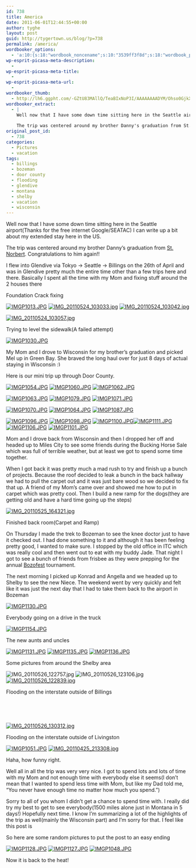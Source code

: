 ```yaml
---
id: 738
title: America
date: 2011-06-01T12:44:55+00:00
author: tyghe
layout: post
guid: http://tygertown.us/blog/?p=738
permalink: /america/
wordbooker_options:
  - 'a:10:{s:18:"wordbook_noncename";s:10:"3539ff3f8d";s:18:"wordbook_page_post";s:4:"-100";s:18:"wordbook_orandpage";s:1:"2";s:23:"wordbook_default_author";s:1:"2";s:23:"wordbook_extract_length";s:3:"256";s:19:"wordbook_actionlink";s:3:"300";s:26:"wordbooker_publish_default";s:2:"on";s:18:"wordbook_attribute";s:31:"Posted a new post on their blog";s:29:"wordbooker_status_update_text";s:35:": New blog post :  %title% - %link%";s:20:"wordbook_comment_get";s:2:"on";}'
wp-esprit-picasa-meta-description:
  - 
wp-esprit-picasa-meta-title:
  - 
wp-esprit-picasa-meta-url:
  - 
wordbooker_thumb:
  - http://lh6.ggpht.com/-GZtU83MAllQ/TeaBIxNoP3I/AAAAAAAADYM/Ohso0GjkX_E/s200/IMGP1013.JPG
wordbooker_extract:
  - |
    Well now that I have some down time sitting here in the Seattle airport(Thanks for the free internet Google/SEATAC) I can write up a bit about my extended stay here in the US.
    
    The trip was centered around my brother Danny's graduation from St. Norbe ...
original_post_id:
  - 738
categories:
  - Pictures
  - vacation
tags:
  - billings
  - bozeman
  - door county
  - flooding
  - glendive
  - montana
  - shelby
  - vacation
  - wisconsin
---
```

Well now that I have some down time sitting here in the Seattle airport(Thanks for the free internet Google/SEATAC) I can write up a bit about my extended stay here in the US.

The trip was centered around my brother Danny&#8217;s graduation from <a title="Saint Norbert College" href="http://www.snc.edu" target="_blank">St. Norbert</a>. Congratulations to him again!!<!--more-->

I flew into Glendive via Tokyo -> Seattle -> Billings on the 26th of April and was in Glendive pretty much the entire time other than a few trips here and there. Basically I spent all the time with my Mom and fixing stuff around the 2 houses there

Foundation Crack fixing

<a href="http://lh6.ggpht.com/-GZtU83MAllQ/TeaBIxNoP3I/AAAAAAAADYM/Ohso0GjkX_E/s800/IMGP1013.JPG" rel="lightbox[738]"><img src="http://lh6.ggpht.com/-GZtU83MAllQ/TeaBIxNoP3I/AAAAAAAADYM/Ohso0GjkX_E/s200/IMGP1013.JPG" alt="IMGP1013.JPG" /></a> <a href="http://lh5.ggpht.com/-iYTdKat_HIc/TeaEGCSmUdI/AAAAAAAADaQ/9FH4RwO_XfY/s800/IMG_20110524_103033.jpg" rel="lightbox[738]"><img src="http://lh5.ggpht.com/-iYTdKat_HIc/TeaEGCSmUdI/AAAAAAAADaQ/9FH4RwO_XfY/s200/IMG_20110524_103033.jpg" alt="IMG_20110524_103033.jpg" /></a> <a href="http://lh3.ggpht.com/-NsTc47SM9xM/TeaEXBTIlzI/AAAAAAAADaU/HSrwgG3yEUE/s800/IMG_20110524_103042.jpg" rel="lightbox[738]"><img src="http://lh3.ggpht.com/-NsTc47SM9xM/TeaEXBTIlzI/AAAAAAAADaU/HSrwgG3yEUE/s200/IMG_20110524_103042.jpg" alt="IMG_20110524_103042.jpg" /></a>

<a href="http://lh4.ggpht.com/-rBbLqN7-6p0/TeaEoTRYruI/AAAAAAAADaY/8vaUUR4aJ7I/s800/IMG_20110524_103057.jpg" rel="lightbox[738]"><img src="http://lh4.ggpht.com/-rBbLqN7-6p0/TeaEoTRYruI/AAAAAAAADaY/8vaUUR4aJ7I/s200/IMG_20110524_103057.jpg" alt="IMG_20110524_103057.jpg" /></a>

Trying to level the sidewalk(A failed attempt)

<a href="http://lh4.ggpht.com/-0SUzrSKRaSU/TeaBllEvwqI/AAAAAAAADY0/XwHn69TaVA4/s800/IMGP1030.JPG" rel="lightbox[738]"><img src="http://lh4.ggpht.com/-0SUzrSKRaSU/TeaBllEvwqI/AAAAAAAADY0/XwHn69TaVA4/s200/IMGP1030.JPG" alt="IMGP1030.JPG" /></a>

My Mom and I drove to Wisconsin for my brother&#8217;s graduation and picked Mel up in Green Bay. She braved the long haul over for just 8 days of actual staying in Wisconsin <img src="https://tygertown.us/wp-includes/images/smilies/simple-smile.png" alt=":)" class="wp-smiley" style="height: 1em; max-height: 1em;" />

Here is our mini trip up through Door County.

<a href="http://lh4.ggpht.com/-qS1v3917qzc/Tdv3YJP4iCI/AAAAAAAADWI/OqHrbyPnmy0/s800/IMGP1054.JPG" rel="lightbox[738]"><img src="http://lh4.ggpht.com/-qS1v3917qzc/Tdv3YJP4iCI/AAAAAAAADWI/OqHrbyPnmy0/s200/IMGP1054.JPG" alt="IMGP1054.JPG" /></a> <a href="http://lh6.ggpht.com/-PPTOt1ffHGM/Tdv3Y-ZPpKI/AAAAAAAADWM/SRVc-jp3tkg/s800/IMGP1060.JPG" rel="lightbox[738]"><img src="http://lh6.ggpht.com/-PPTOt1ffHGM/Tdv3Y-ZPpKI/AAAAAAAADWM/SRVc-jp3tkg/s200/IMGP1060.JPG" alt="IMGP1060.JPG" /></a> <a href="http://lh3.ggpht.com/-9RYs6TFd9cI/Tdv3Z99sAXI/AAAAAAAADWQ/Y2RgaidSmo4/s800/IMGP1062.JPG" rel="lightbox[738]"><img src="http://lh3.ggpht.com/-9RYs6TFd9cI/Tdv3Z99sAXI/AAAAAAAADWQ/Y2RgaidSmo4/s200/IMGP1062.JPG" alt="IMGP1062.JPG" /></a>

<a href="http://lh6.ggpht.com/-RWpIxuVq3CY/Tdv3aYb1PDI/AAAAAAAADWU/nbG1V1FBNo4/s800/IMGP1063.JPG" rel="lightbox[738]"><img src="http://lh6.ggpht.com/-RWpIxuVq3CY/Tdv3aYb1PDI/AAAAAAAADWU/nbG1V1FBNo4/s200/IMGP1063.JPG" alt="IMGP1063.JPG" /></a> <a href="http://lh5.ggpht.com/-ODBraASwJUk/Tdv3dh8viCI/AAAAAAAADWk/k9ZAlB9eNcA/s800/IMGP1079.JPG" rel="lightbox[738]"><img src="http://lh5.ggpht.com/-ODBraASwJUk/Tdv3dh8viCI/AAAAAAAADWk/k9ZAlB9eNcA/s200/IMGP1079.JPG" alt="IMGP1079.JPG" /></a> <a href="http://lh4.ggpht.com/-GLpmWtxlwzk/Tdv3c5NVpPI/AAAAAAAADWg/ZrKWYUvy0Ck/s800/IMGP1071.JPG" rel="lightbox[738]"><img src="http://lh4.ggpht.com/-GLpmWtxlwzk/Tdv3c5NVpPI/AAAAAAAADWg/ZrKWYUvy0Ck/s200/IMGP1071.JPG" alt="IMGP1071.JPG" /></a>

<a href="http://lh6.ggpht.com/-31M4A3druX0/Tdv3b2Zf2yI/AAAAAAAADWc/OI2bTMF1QEA/s800/IMGP1070.JPG" rel="lightbox[738]"><img src="http://lh6.ggpht.com/-31M4A3druX0/Tdv3b2Zf2yI/AAAAAAAADWc/OI2bTMF1QEA/s200/IMGP1070.JPG" alt="IMGP1070.JPG" /></a> <a href="http://lh4.ggpht.com/-QYUahY9M7Oc/Tdv3bLPkNkI/AAAAAAAADWY/gqz-G3RIIRA/s800/IMGP1064.JPG" rel="lightbox[738]"><img src="http://lh4.ggpht.com/-QYUahY9M7Oc/Tdv3bLPkNkI/AAAAAAAADWY/gqz-G3RIIRA/s200/IMGP1064.JPG" alt="IMGP1064.JPG" /></a> <a href="http://lh4.ggpht.com/-dzhu7iDW8Ao/Tdv3eYJP4rI/AAAAAAAADWo/Rs6R-dALZNU/s800/IMGP1087.JPG" rel="lightbox[738]"><img src="http://lh4.ggpht.com/-dzhu7iDW8Ao/Tdv3eYJP4rI/AAAAAAAADWo/Rs6R-dALZNU/s200/IMGP1087.JPG" alt="IMGP1087.JPG" /></a>

<a href="http://lh3.ggpht.com/-kJKCQCMR3YQ/Tdv3e_r0U4I/AAAAAAAADWs/10Mvqqvwu3A/s800/IMGP1096.JPG" rel="lightbox[738]"><img src="http://lh3.ggpht.com/-kJKCQCMR3YQ/Tdv3e_r0U4I/AAAAAAAADWs/10Mvqqvwu3A/s200/IMGP1096.JPG" alt="IMGP1096.JPG" /></a> <a href="http://lh6.ggpht.com/-vOhXeFN3KiU/Tdv3faTBxMI/AAAAAAAADWw/yDzYDhCkuN4/s800/IMGP1098.JPG" rel="lightbox[738]"><img src="http://lh6.ggpht.com/-vOhXeFN3KiU/Tdv3faTBxMI/AAAAAAAADWw/yDzYDhCkuN4/s200/IMGP1098.JPG" alt="IMGP1098.JPG" /></a> <a href="http://lh5.ggpht.com/-ERCB67gC6w4/Tdv3fjGrp1I/AAAAAAAADW0/lJjVFhQDWGw/s800/IMGP1100.JPG" rel="lightbox[738]"><img src="http://lh5.ggpht.com/-ERCB67gC6w4/Tdv3fjGrp1I/AAAAAAAADW0/lJjVFhQDWGw/s200/IMGP1100.JPG" alt="IMGP1100.JPG" /></a><a href="http://lh4.ggpht.com/-VG-FswUVv5o/Tdv3hWiDxmI/AAAAAAAADXA/So7OxWEFwHE/s800/IMGP1111.JPG" rel="lightbox[738]"><img src="http://lh4.ggpht.com/-VG-FswUVv5o/Tdv3hWiDxmI/AAAAAAAADXA/So7OxWEFwHE/s200/IMGP1111.JPG" alt="IMGP1111.JPG" /></a> <a href="http://lh3.ggpht.com/-USeM5hHpVlE/Tdv3grKx5DI/AAAAAAAADW8/SsqcfDoabG8/s800/IMGP1106.JPG" rel="lightbox[738]"><img src="http://lh3.ggpht.com/-USeM5hHpVlE/Tdv3grKx5DI/AAAAAAAADW8/SsqcfDoabG8/s200/IMGP1106.JPG" alt="IMGP1106.JPG" /></a> <a href="http://lh5.ggpht.com/-lIXHoNF37ws/Tdv3gIM5z3I/AAAAAAAADW4/CK7E21aM5xY/s800/IMGP1101.JPG" rel="lightbox[738]"><img src="http://lh5.ggpht.com/-lIXHoNF37ws/Tdv3gIM5z3I/AAAAAAAADW4/CK7E21aM5xY/s200/IMGP1101.JPG" alt="IMGP1101.JPG" /></a>

Mom and I drove back from Wisconsin and then I dropped her off and headed up to Miles City to see some friends during the Bucking Horse Sale which was full of terrible weather, but at least we got to spend some time together.

When I got back it was pretty much a mad rush to try and finish up a bunch of projects. Because the roof decided to leak a bunch in the back hallway we had to pull the carpet out and it was just bare wood so we decided to fix that up. A friend of my Mom&#8217;s came over and showed me how to put in carpet which was pretty cool. Then I build a new ramp for the dogs(they are getting old and have a hard time going up the steps)

<a href="http://lh6.ggpht.com/-k9aNFcSHIvs/TeaECWS-xZI/AAAAAAAADaM/QKdaRrsHg48/s800/IMG_20110525_164321.jpg" rel="lightbox[738]"><img src="http://lh6.ggpht.com/-k9aNFcSHIvs/TeaECWS-xZI/AAAAAAAADaM/QKdaRrsHg48/s200/IMG_20110525_164321.jpg" alt="IMG_20110525_164321.jpg" /></a>

Finished back room(Carpet and Ramp)

On Thursday I made the trek to Bozeman to see the knee doctor just to have it checked out. I had done something to it and although it has been feeling pretty good, I wanted to make sure. I stopped by the old office in ITC which was really cool and then went out to eat with my buddy Jade. That night I got to see a bunch of friends from frisbee as they were prepping for the annual <a title="Bozofest" href="http://bozofest.bozemanultimate.com/" target="_blank">Bozofest</a> tournament.

The next morning I picked up Konrad and Angella and we headed up to Shelby to see the new Niece. The weekend went by very quickly and felt like it was just the next day that I had to take them back to the airport in Bozeman

<a href="http://lh6.ggpht.com/-pRY55OaIqg0/TeaBXa5CQAI/AAAAAAAADYQ/bM40CA5NFU8/s800/IMGP1130.JPG" rel="lightbox[738]"><img src="http://lh6.ggpht.com/-pRY55OaIqg0/TeaBXa5CQAI/AAAAAAAADYQ/bM40CA5NFU8/s200/IMGP1130.JPG" alt="IMGP1130.JPG" /></a>

Everybody going on a drive in the truck

<a href="http://lh3.ggpht.com/-D9-2M-tlRc0/TeaBYXdvfwI/AAAAAAAADYg/wHTtMChLq3k/s800/IMGP1154.JPG" rel="lightbox[738]"><img src="http://lh3.ggpht.com/-D9-2M-tlRc0/TeaBYXdvfwI/AAAAAAAADYg/wHTtMChLq3k/s200/IMGP1154.JPG" alt="IMGP1154.JPG" /></a>

The new aunts and uncles

<a href="http://lh6.ggpht.com/-y6Uq0xprxds/TeaBXnU1zkI/AAAAAAAADYU/upS0gv4a2Ro/s800/IMGP1131.JPG" rel="lightbox[738]"><img src="http://lh6.ggpht.com/-y6Uq0xprxds/TeaBXnU1zkI/AAAAAAAADYU/upS0gv4a2Ro/s200/IMGP1131.JPG" alt="IMGP1131.JPG" /></a> <a href="http://lh4.ggpht.com/-ahoS8VTYmoo/TeaBX27CK1I/AAAAAAAADYY/TsNekGACiyM/s800/IMGP1135.JPG" rel="lightbox[738]"><img src="http://lh4.ggpht.com/-ahoS8VTYmoo/TeaBX27CK1I/AAAAAAAADYY/TsNekGACiyM/s200/IMGP1135.JPG" alt="IMGP1135.JPG" /></a> <a href="http://lh6.ggpht.com/-S8NhzCKWfak/TeaBYAsjBUI/AAAAAAAADYc/rT_a0uMaknA/s800/IMGP1136.JPG" rel="lightbox[738]"><img src="http://lh6.ggpht.com/-S8NhzCKWfak/TeaBYAsjBUI/AAAAAAAADYc/rT_a0uMaknA/s200/IMGP1136.JPG" alt="IMGP1136.JPG" /></a>

Some pictures from around the Shelby area

 ![IMG_20110526_122757.jpg](http://lh4.ggpht.com/-wVBigapepNM/TeaDv9QeReI/AAAAAAAADaI/tmqz90mdK5k/s200/IMG_20110526_122757.jpg) ![IMG_20110526_123106.jpg](http://lh3.ggpht.com/-cRGL5b5gx9M/TeaCbIKwHzI/AAAAAAAADaA/llKeZy_3z0U/s200/IMG_20110526_123106.jpg)<a href="http://lh4.ggpht.com/-4NI6hgRnaHs/TeaDqmRL3CI/AAAAAAAADaE/WXWq8v2U2XE/s800/IMG_20110526_122839.jpg" rel="lightbox[738]"><img src="http://lh4.ggpht.com/-4NI6hgRnaHs/TeaDqmRL3CI/AAAAAAAADaE/WXWq8v2U2XE/s200/IMG_20110526_122839.jpg" alt="IMG_20110526_122839.jpg" /></a>

Flooding on the interstate outside of Billings

&nbsp;

&nbsp;

<a href="http://lh3.ggpht.com/-k1HgpoRDaYk/TeaCKdu_HHI/AAAAAAAADZ8/ryABCyhYf9A/s800/IMG_20110526_130312.jpg" rel="lightbox[738]"><img src="http://lh3.ggpht.com/-k1HgpoRDaYk/TeaCKdu_HHI/AAAAAAAADZ8/ryABCyhYf9A/s200/IMG_20110526_130312.jpg" alt="IMG_20110526_130312.jpg" /></a>

Flooding on the interstate outside of Livingston

<a href="http://lh3.ggpht.com/-mGec79NpS9I/TeaBhcC3AvI/AAAAAAAADYo/dqx-WwKn0mA/s800/IMGP1051.JPG" rel="lightbox[738]"><img src="http://lh3.ggpht.com/-mGec79NpS9I/TeaBhcC3AvI/AAAAAAAADYo/dqx-WwKn0mA/s200/IMGP1051.JPG" alt="IMGP1051.JPG" /></a> <a href="http://lh3.ggpht.com/-mdWEYrxplfY/TeaEzC9kV5I/AAAAAAAADac/-DAtyZzTAqs/s800/IMG_20110425_213308.jpg" rel="lightbox[738]"><img src="http://lh3.ggpht.com/-mdWEYrxplfY/TeaEzC9kV5I/AAAAAAAADac/-DAtyZzTAqs/s200/IMG_20110425_213308.jpg" alt="IMG_20110425_213308.jpg" /></a>

Haha, how funny right.

Well all in all the trip was very very nice. I got to spend lots and lots of time with my Mom and not enough time with everybody else it seems(I don&#8217;t mean that I wanted to spend less time with Mom, but like my Dad told me, &#8220;You never have enough time no matter how much you spend.&#8221;)

Sorry to all of you whom I didn&#8217;t get a chance to spend time with. I really did try my best to get to see everybody(1500 miles alone just in Montana in 5 days!) Hopefully next time. I know I&#8217;m summarizing a lot of the highlights of the trip as well(mainly the Wisconsin part) and I&#8217;m sorry for that. I feel like this post is

So here are some random pictures to put the post to an easy ending

<a href="http://lh3.ggpht.com/-m4741rAj17U/TeaBhwEROII/AAAAAAAADYw/AzdDDazIeJo/s800/IMGP1128.JPG" rel="lightbox[738]"><img src="http://lh3.ggpht.com/-m4741rAj17U/TeaBhwEROII/AAAAAAAADYw/AzdDDazIeJo/s200/IMGP1128.JPG" alt="IMGP1128.JPG" /></a> <a href="http://lh3.ggpht.com/-KLh6BU9QAgg/TeaBhpF2oEI/AAAAAAAADYs/FgpzQQRzlZY/s800/IMGP1127.JPG" rel="lightbox[738]"><img src="http://lh3.ggpht.com/-KLh6BU9QAgg/TeaBhpF2oEI/AAAAAAAADYs/FgpzQQRzlZY/s200/IMGP1127.JPG" alt="IMGP1127.JPG" /></a> <a href="http://lh4.ggpht.com/-nRU3jYjPX6I/TeaBgzk2WvI/AAAAAAAADYk/N04kOMe72zE/s800/IMGP1048.JPG" rel="lightbox[738]"><img src="http://lh4.ggpht.com/-nRU3jYjPX6I/TeaBgzk2WvI/AAAAAAAADYk/N04kOMe72zE/s200/IMGP1048.JPG" alt="IMGP1048.JPG" /></a>

Now it is back to the heat!